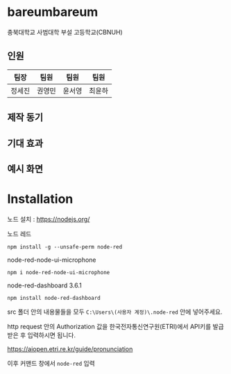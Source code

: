 # bareumbareum
충북대학교 사범대학 부설 고등학교(CBNUH)  
## 인원 
| 팀장 | 팀원 | 팀원 | 팀원 |
| --- | --- | --- | --- |
| 정세진 | 권영민 | 윤서영 | 최윤하 |    

## 제작 동기

## 기대 효과

## 예시 화면

# Installation

노드 설치 : https://nodejs.org/


노드 레드 
```
npm install -g --unsafe-perm node-red
```
node-red-node-ui-microphone

```
npm i node-red-node-ui-microphone
```
node-red-dashboard 3.6.1
```
npm install node-red-dashboard
```

src 폴더 안의 내용물들을 모두 `C:\Users\(사용자 계정)\.node-red` 안에 넣어주세요.

http request 안의 Authorization 값을 한국전자통신연구원(ETRI)에서 API키를 발급 받은 후 입력하시면 됩니다.
 
https://aiopen.etri.re.kr/guide/pronunciation

이후 커맨드 창에서 `node-red` 입력
